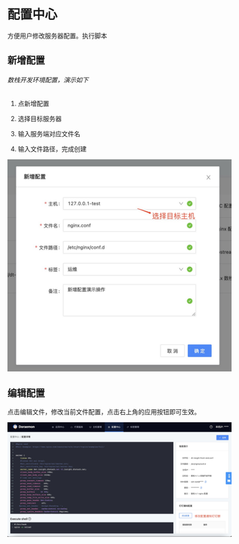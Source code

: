 # 配置中心

方便用户修改服务器配置。执行脚本

## 新增配置

###### 数栈开发环境配置，演示如下

1. 点新增配置

2. 选择目标服务器

3. 输入服务端对应文件名

4. 输入文件路径，完成创建

![新增配置](../../imgs/new_config.png)

## 编辑配置

点击编辑文件，修改当前文件配置，点击右上角的应用按钮即可生效。

![配置详情](../../imgs/config_detail.png)
